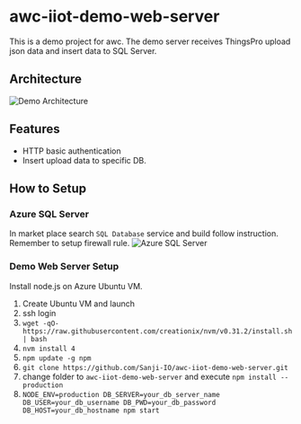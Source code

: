 # awc-iiot-demo-web-server
This is a demo project for awc. The demo server receives ThingsPro upload json data and insert data to SQL Server.

## Architecture
![Demo Architecture](https://dl.dropboxusercontent.com/u/16706203/demo-architecture.png)

## Features
- HTTP basic authentication
- Insert upload data to specific DB.

## How to Setup
### Azure SQL Server
In market place search `SQL Database` service and build follow instruction. Remember to setup firewall rule.
![Azure SQL Server](https://dl.dropboxusercontent.com/u/16706203/sql-server.png)

### Demo Web Server Setup
Install node.js on Azure Ubuntu VM.

1. Create Ubuntu VM and launch
2. ssh login
3. `wget -qO- https://raw.githubusercontent.com/creationix/nvm/v0.31.2/install.sh | bash`
4. `nvm install 4`
5. `npm update -g npm`
6. `git clone https://github.com/Sanji-IO/awc-iiot-demo-web-server.git`
7. change folder to `awc-iiot-demo-web-server` and execute `npm install --production`
8. `NODE_ENV=production DB_SERVER=your_db_server_name DB_USER=your_db_username DB_PWD=your_db_password DB_HOST=your_db_hostname npm start`
